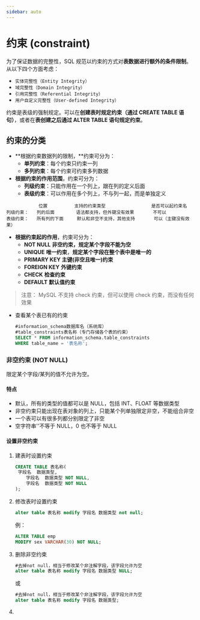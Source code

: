 ```yaml
---
sidebar: auto
---
```


# 约束 (constraint)

为了保证数据的完整性，SQL 规范以约束的方式对**表数据进行额外的条件限制**。从以下四个方面考虑：

- `实体完整性（Entity Integrity）`
- `域完整性（Domain Integrity）`
- `引用完整性（Referential Integrity）`
- `用户自定义完整性（User-defined Integrity）`

约束是表级的强制规定。可以在**创建表时规定约束（通过 CREATE TABLE 语句）**，或者在**表创建之后通过 ALTER TABLE 语句规定约束**。

## 约束的分类

- **根据约束数据列的限制，**约束可分为：
  - **单列约束**：每个约束只约束一列
  - **多列约束**：每个约束可约束多列数据
- **根据约束的作用范围**，约束可分为：
  - **列级约束**：只能作用在一个列上，跟在列的定义后面
  - **表级约束**：可以作用在多个列上，不与列一起，而是单独定义

```
			位置			支持的约束类型					是否可以起约束名
列级约束：	列的后面		语法都支持，但外键没有效果		不可以
表级约束：	所有列的下面	   默认和非空不支持，其他支持	   可以（主键没有效果）
```

- **根据约束起的作用**，约束可分为：
  - **NOT NULL** **非空约束，规定某个字段不能为空**
  - **UNIQUE** **唯一约束**，**规定某个字段在整个表中是唯一的**
  - **PRIMARY KEY 主键(非空且唯一)约束**
  - **FOREIGN KEY** **外键约束**
  - **CHECK** **检查约束**
  - **DEFAULT** **默认值约束**

> 注意： MySQL 不支持 check 约束，但可以使用 check 约束，而没有任何效果

- 查看某个表已有的约束

  ```sql
  #information_schema数据库名（系统库）
  #table_constraints表名称（专门存储各个表的约束）
  SELECT * FROM information_schema.table_constraints
  WHERE table_name = '表名称';
  ```

### 非空约束 (NOT NULL)

限定某个字段/某列的值不允许为空。

#### 特点

- 默认，所有的类型的值都可以是 NULL，包括 INT、FLOAT 等数据类型
- 非空约束只能出现在表对象的列上，只能某个列单独限定非空，不能组合非空
- 一个表可以有很多列都分别限定了非空
- 空字符串''不等于 NULL，0 也不等于 NULL

#### 设置非空约束

1. 建表时设置约束

   ```sql
   CREATE TABLE 表名称(
   	字段名  数据类型,
       字段名  数据类型 NOT NULL,
       字段名  数据类型 NOT NULL
   );
   ```

2. 修改表时设置约束

   ```sql
   alter table 表名称 modify 字段名 数据类型 not null;
   ```

   例：

   ```sql
   ALTER TABLE emp
   MODIFY sex VARCHAR(30) NOT NULL;
   ```

3. 删除非空约束

   ```sql
   #去掉not null，相当于修改某个非注解字段，该字段允许为空
   alter table 表名称 modify 字段名 数据类型 NULL;
   ```

   或

   ```sql
   #去掉not null，相当于修改某个非注解字段，该字段允许为空
   alter table 表名称 modify 字段名 数据类型;
   ```

4.
